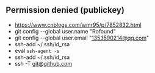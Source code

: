#

## Permission denied (publickey)
- https://www.cnblogs.com/wmr95/p/7852832.html
- git config --global user.name "Rofound"
- git config --global user.email "1353590214@qq.com"
- ssh-add ~/.ssh/id_rsa
- eval `ssh-agent -s`
- ssh-add ~/.ssh/id_rsa
- ssh -T git@github.com

## 